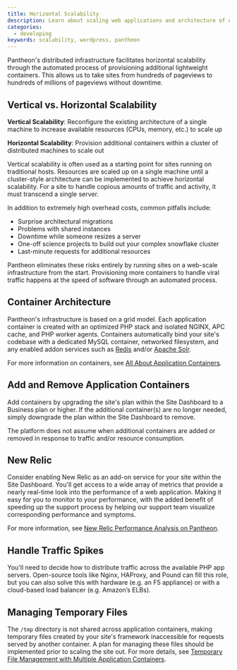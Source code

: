 ```yaml
---
title: Horizontal Scalability
description: Learn about scaling web applications and architecture of every Pantheon environment.
categories:
  - developing
keywords: scalability, wordpress, pantheon
---
```

Pantheon's distributed infrastructure facilitates horizontal scalability through the automated process of provisioning additional lightweight containers. This allows us to take sites from hundreds of pageviews to hundreds of millions of pageviews without downtime.

## Vertical vs. Horizontal Scalability

**Vertical Scalability**: Reconfigure the existing architecture of a single machine to increase available resources (CPUs, memory, etc.) to scale up

**Horizontal Scalability**: Provision additional containers within a cluster of distributed machines to scale out

Vertical scalability is often used as a starting point for sites running on traditional hosts. Resources are scaled up on a single machine until a cluster-style architecture can be implemented to achieve horizontal scalability. For a site to handle copious amounts of traffic and activity, it must transcend a single server.

In addition to extremely high overhead costs, common pitfalls include:

- Surprise architectural migrations
- Problems with shared instances
- Downtime while someone resizes a server
- One-off science projects to build out your complex snowflake cluster
- Last-minute requests for additional resources


Pantheon eliminates these risks entirely by running sites on a web-scale infrastructure from the start. Provisioning more containers to handle viral traffic happens at the speed of software through an automated process.


## Container Architecture

Pantheon's infrastructure is based on a grid model. Each application container is created with an optimized PHP stack and isolated NGINX, APC cache, and PHP worker agents. Containers automatically bind your site's codebase with a dedicated MySQL container, networked filesystem, and any enabled addon services such as [Redis](/docs/redis) and/or [Apache Solr](/docs/solr).

For more information on containers, see [All About Application Containers](/docs/application-containers/).

## Add and Remove Application Containers
Add containers by upgrading the site's plan within the Site Dashboard to a Business plan or higher. If the additional container(s) are no longer needed, simply downgrade the plan within the Site Dashboard to remove.

The platform does not assume when additional containers are added or removed in response to traffic and/or resource consumption.

## New Relic
Consider enabling New Relic as an add-on service for your site within the Site Dashboard. You'll get access to a wide array of metrics that provide a nearly real-time look into the performance of a web application. Making it easy for you to monitor to your performance, with the added benefit of speeding up the support process by helping our support team visualize corresponding performance and symptoms.

For more information, see [New Relic Performance Analysis on Pantheon](/docs/new-relic-analysis/).

## Handle Traffic Spikes
You'll need to decide how to distribute traffic across the available PHP app servers. Open-source tools like Nginx, HAProxy, and Pound can fill this role, but you can also solve this with hardware (e.g. an F5 appliance) or with a cloud-based load balancer (e.g. Amazon’s ELBs).

## Managing Temporary Files
The `/tmp` directory is not shared across application containers, making temporary files created by your site's framework inaccessible for requests served by another container. A plan for managing these files should be implemented prior to scaling the site out. For more details, see [Temporary File Management with Multiple Application Containers](/docs/temp-files).

